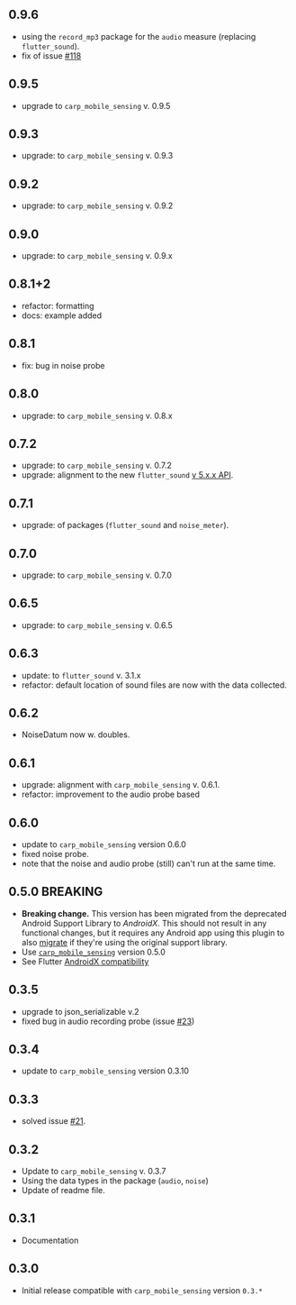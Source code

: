 ## 0.9.6
* using the `record_mp3` package for the `audio` measure (replacing `flutter_sound`).
* fix of issue [#118](https://github.com/cph-cachet/carp.sensing-flutter/issues/118)

## 0.9.5
* upgrade to `carp_mobile_sensing` v. 0.9.5

## 0.9.3
* upgrade: to `carp_mobile_sensing` v. 0.9.3

## 0.9.2
* upgrade: to `carp_mobile_sensing` v. 0.9.2

## 0.9.0
* upgrade: to `carp_mobile_sensing` v. 0.9.x

## 0.8.1+2
* refactor: formatting 
* docs: example added

## 0.8.1
* fix: bug in noise probe

## 0.8.0
* upgrade: to `carp_mobile_sensing` v. 0.8.x

## 0.7.2
* upgrade: to `carp_mobile_sensing` v. 0.7.2
* upgrade: alignment to the new `flutter_sound` [v 5.x.x API](https://github.com/dooboolab/flutter_sound/blob/master/doc/migration_5.x.x.md#migration-form-4xx-to-5xx). 

## 0.7.1
* upgrade: of packages (`flutter_sound` and `noise_meter`).

## 0.7.0
* upgrade: to `carp_mobile_sensing` v. 0.7.0

## 0.6.5
* upgrade: to `carp_mobile_sensing` v. 0.6.5

## 0.6.3
* update: to `flutter_sound` v. 3.1.x
* refactor: default location of sound files are now with the data collected.

## 0.6.2
* NoiseDatum now w. doubles.

## 0.6.1
* upgrade: alignment with `carp_mobile_sensing` v. 0.6.1.
* refactor: improvement to the audio probe based

## 0.6.0
* update to `carp_mobile_sensing` version 0.6.0
* fixed noise probe.
* note that the noise and audio probe (still) can't run at the same time.

## 0.5.0 BREAKING
* **Breaking change.** This version has been migrated from the deprecated Android Support Library to *AndroidX*. 
This should not result in any functional changes, but it requires any Android app using this plugin to also 
[migrate](https://developer.android.com/jetpack/androidx/migrate) if they're using the original support library. 
* Use [`carp_mobile_sensing`](https://pub.dartlang.org/packages/carp_mobile_sensing) version 0.5.0 
* See Flutter [AndroidX compatibility](https://flutter.dev/docs/development/packages-and-plugins/androidx-compatibility)

## 0.3.5
* upgrade to json_serializable v.2
* fixed bug in audio recording probe (issue [#23](https://github.com/cph-cachet/carp.sensing-flutter/issues/23))

## 0.3.4
* update to `carp_mobile_sensing` version 0.3.10

## 0.3.3
* solved issue [#21](https://github.com/cph-cachet/carp.sensing-flutter/issues/21).

## 0.3.2
* Update to `carp_mobile_sensing` v. 0.3.7
* Using the data types in the package (`audio`, `noise`)
* Update of readme file.

## 0.3.1
* Documentation

## 0.3.0
* Initial release compatible with `carp_mobile_sensing` version `0.3.*`
